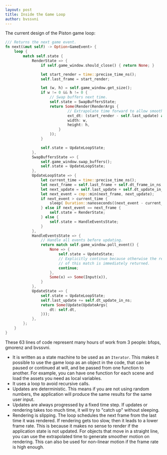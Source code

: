 ```yaml
---
layout: post
title: Inside the Game Loop
author: bvssvni
---
```


The current design of the Piston game loop:

```Rust
/// Returns the next game event.
fn next(&mut self) -> Option<GameEvent> {
    loop {
        match self.state {
            RenderState => {
                if self.game_window.should_close() { return None; }

                let start_render = time::precise_time_ns();
                self.last_frame = start_render;

                let (w, h) = self.game_window.get_size();
                if w != 0 && h != 0 {
                    // Swap buffers next time.
                    self.state = SwapBuffersState;
                    return Some(Render(RenderArgs {
                            // Extrapolate time forward to allow smooth motion.
                            ext_dt: (start_render - self.last_update) as f64 / billion as f64,
                            width: w,
                            height: h,
                        }
                    ));
                }

                self.state = UpdateLoopState;
            },
            SwapBuffersState => {
                self.game_window.swap_buffers();
                self.state = UpdateLoopState;
            },
            UpdateLoopState => {
                let current_time = time::precise_time_ns();
                let next_frame = self.last_frame + self.dt_frame_in_ns;
                let next_update = self.last_update + self.dt_update_in_ns;
                let next_event = cmp::min(next_frame, next_update);
                if next_event > current_time {
                    sleep( Duration::nanoseconds((next_event - current_time) as i32) );
                } else if next_event == next_frame {
                    self.state = RenderState;
                } else {
                    self.state = HandleEventsState;
                }
            },
            HandleEventsState => {
                // Handle all events before updating.
                return match self.game_window.poll_event() {
                    None => {
                        self.state = UpdateState;
                        // Explicitly continue because otherwise the result
                        // of this match is immediately returned.
                        continue;
                    },
                    Some(x) => Some(Input(x)),
                }
            },
            UpdateState => {
                self.state = UpdateLoopState;
                self.last_update += self.dt_update_in_ns;
                return Some(Update(UpdateArgs{
                    dt: self.dt,
                }));
            },
        };
    }
}
```

These 63 lines of code represent many hours of work from 3 people: bfops, gmorenz and bvssvni.

* It is written as a state machine to be used as an `Iterator`. This makes it possible to use the game loop as an object in the code, that can be paused or continued at will, and be passed from one function to another. For example, you can have one function for each scene and load the assets you need as local variables.
* It uses a loop to avoid recursive calls.
* Updates are deterministic. This means if you are not using random numbers, the application will produce the same results for the same user input.
* Updates are always progressed by a fixed time step. If updates or rendering takes too much time, it will try to "catch up" without sleeping.
* Rendering is slipping. The loop schedules the next frame from the last time it was rendered. If rendering gets too slow, then it leads to a lower frame rate. This is because it makes no sense to render if the application state is not updated. For objects that move in a straight line, you can use the extrapolated time to generate smoother motion on rendering. This can also be used for non-linear motion if the frame rate is high enough.
